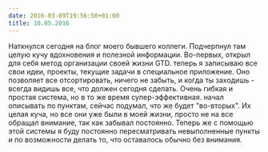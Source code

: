 ```yaml
---
date: 2016-03-09T19:56:50+01:00
title: 10.05.2016
---
```


Наткнулся сегодня на блог моего бывшего коллеги. Подчерпнул там целую кучу вдохновения и полезной информации. Во-первых, открыл для себя метод организации своей жизни GTD. теперь я записываю все свои идеи, проекты, текущие задачи в специальное приложение. Оно позволяет все отсортировать, ничего не забыть, и когда ты заходишь - всегда видишь все, что должен сегодня сделать. Очень гибкая и простая система, но в то же время супер-эффективная. начал описывать по пунктам, сейчас подумал, что же будет "во-вторых". Их целая куча, но все они уже были в моей жизни, просто не на все обращал внимание, так как забывал постоянно. Теперь же с помощью этой системы я буду постоянно пересматривать невыполненные пункты и по возможности делать то, что оставалось обычно без внимания.